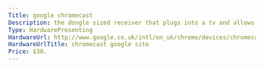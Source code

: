 ```yaml
---
Title: google chromecast
Description: the dongle sized receiver that plugs into a tv and allows content streaming from a pc, tablet or mobile - useful for presentations.
Type: HardwarePresenting
HardwareUrl: http://www.google.co.uk/intl/en_uk/chrome/devices/chromecast/
HardwareUrlTitle: chromecast google site
Price: £30.
---
```

